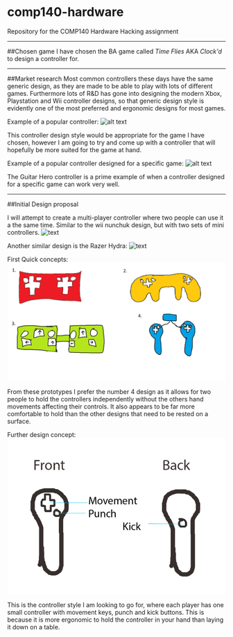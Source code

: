 # comp140-hardware
Repository for the COMP140 Hardware Hacking assignment
___

##Chosen game
I have chosen the BA game called *Time Flies* AKA *Clock'd* to design a controller for.
___

##Market research
Most common controllers these days have the same generic design, as they are made to be able to play with lots of different games. Furthermore lots of R&D has gone into designing the modern Xbox, Playstation and Wii controller designs, so that generic design style is evidently one of the most preferred and ergonomic designs for most games.

Example of a popular controller:
![alt text](http://www.designboom.com/wp-content/uploads/2015/06/oculus-rift-designboom-11-818x576.jpg "Xbox One Controller")

This controller design style would be appropriate for the game I have chosen, however I am going to try and come up with a controller that will hopefully be more suited for the game at hand.

Example of a popular controller designed for a specific game:
![alt text](http://ecx.images-amazon.com/images/I/31xcc0u0AZL.jpg "Guitar Hero Controller")

The Guitar Hero controller is a prime example of when a controller designed for a specific game can work very well.


   
___
##Initial Design proposal

I will attempt to create a multi-player controller where two people can use it a the same time. Similar to the wii nunchuk design, but with two sets of mini controllers.
![text](https://www.jbhifi.com.au/FileLibrary/ProductResources/Images/96499-L-LO.jpg "Wii nunchuk")

Another similar design is the Razer Hydra:
![text](http://assets.razerzone.com/eeimages/products/64/razer-hydra-portal2-gallery-1.png "Razer Hydra")

First Quick concepts:
![First Prototype](https://raw.githubusercontent.com/Alli1223/comp140-hardware/master/First%20Prototype%20controller%20designs.png "First Concepts")

From these prototypes I prefer the number 4 design as it allows for two people to hold the controllers independently without the others hand movements affecting their controls. It also appears to be far more comfortable to hold than the other designs that need to be rested on a surface.

Further design concept:
![text](https://raw.githubusercontent.com/Alli1223/comp140-hardware/master/Prototype%20concept%202.jpg "Wii nunchuk")

This is the controller style I am looking to go for, where each player has one small controller with movement keys, punch and kick buttons. This is because it is more ergonomic to hold the controller in your hand than laying it down on a table.